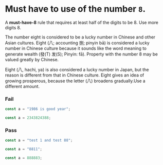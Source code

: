 # Must have to use of the number `8`.

A **must-have-8** rule that requires at least half of the digits to be 8. Use more digits 8.

The number eight is considered to be a lucky number in Chinese and other Asian cultures. Eight (八; accounting 捌; pinyin bā) is considered a lucky number in Chinese culture because it sounds like the word meaning to generate wealth (發(T) 发(S); Pinyin: fā). Property with the number 8 may be valued greatly by Chinese.

Eight (八, hachi, ya) is also considered a lucky number in Japan, but the reason is different from that in Chinese culture. Eight gives an idea of growing prosperous, because the letter (八) broadens gradually.Use a different amount.


### Fail

```js
const a = "1986 is good year";
```

```js
const a = 2343824388;
```


### Pass

```js
const a = "test 1 and test 88";
```

```js
const a = "8811";
```

```js
const a = 888883;
```

